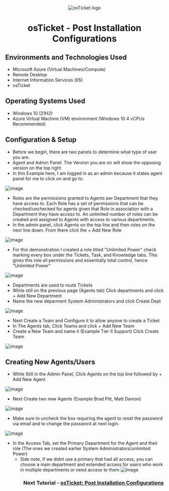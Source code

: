 <p align="center">
<img src="https://i.imgur.com/Clzj7Xs.png" alt="osTicket logo"/>
</p>

<h1 align="center">osTicket - Post Installation Configurations</h1>

<h2>Environments and Technologies Used</h2>

- Microsoft Azure (Virtual Machines/Compute)
- Remote Desktop
- Internet Information Services (IIS)
- osTicket

<h2>Operating Systems Used </h2>

- Windows 10</b> (21H2)
- Azure Virtual Machine (VM) environment (Windows 10 4 vCPUs Recommended)

<h2>Configuration & Setup</h2>

- Before we begin, there are two panels to determine what type of user you are.
- Agent and Admin Panel. The Version you are on will show the opposing version on the top right
- In this Example here, I am logged in as an admin because it states agent panel for me to click on and go to.

![image](https://github.com/Velezdrv/post-install-config/assets/147437260/928767fd-06a5-4a00-872b-38f24d8ef6b6)

- Roles are the permissions granted to Agents per Department that they have access to. Each Role has a set of permissions that can be checked/unchecked for agents given that Role in association with a Department they have access to. An unlimited number of roles can be created and assigned to Agents with access to various departments.
- In the admin panel, click Agents on the top line and then roles on the next line down. From there click the + Add New Role

![image](https://github.com/Velezdrv/post-install-config/assets/147437260/571511ab-a312-45a7-82a5-121b78ab8647)

- For this demonstration I created a role titled "Unlimited Power" check marking every box under the Tickets, Task, and Knowledge tabs. This gives this role all permissions and essentially total control, hence "Unlimited Power"

![image](https://github.com/Velezdrv/post-install-config/assets/147437260/3c73490a-126e-41df-9c10-2c4d3bf95036)

- Departments are used to route Tickets
- While still on the previous page (Agents tab) Click departments and click + Add New Department
- Name the new deparment System Administrators and click Create Dept

![image](https://github.com/Velezdrv/post-install-config/assets/147437260/a63af397-9ad2-4c1f-bcd5-d99c3c17614a)

- Next Create a Team and Configure it to allow anyone to create a Ticket
- In The Agents tab, Click Teams and click + Add New Team
- Create a New Team and name it (Example Tier II Support) Click Create Team

![image](https://github.com/Velezdrv/post-install-config/assets/147437260/e9c87aea-81c4-4dad-8a1e-d5484594591e)

<h2>Creating New Agents/Users</h2>

- While Still in the Admin Panel, Click Agents on the top line followed by + Add New Agent
  
![image](https://github.com/Velezdrv/post-install-config/assets/147437260/82fc4f7f-89b1-429d-9f8f-569f2a203b01)

- Next Create two new Agents (Example Brad Pitt, Matt Damon) 

![image](https://github.com/Velezdrv/post-install-config/assets/147437260/fedbfea1-99e8-46c8-997a-3c7814c036ba)

- Make sure to uncheck the box requiring the agent to reset the password via email and to change the password at next login.

![image](https://github.com/Velezdrv/post-install-config/assets/147437260/1e5396da-1010-4c1a-b440-a03c750bd459)

- In the Access Tab, set the Primary Department for the Agent and their role (The ones we created earlier System Administrators/unlimited Power)
  * Side note, if we didnt use a primary that had all access, you can choose a main department and extended access for users who work in multiple departments or need access 
    to them
![image](https://github.com/Velezdrv/post-install-config/assets/147437260/3f5172dc-7e00-466f-ae5b-67cbcf9daade)





<h3 align = "right">Next Tutorial - <a href = "https://github.com/Velezdrv/post-install-config/tree/main">osTicket: Post Installation Configurations</a></h3>

